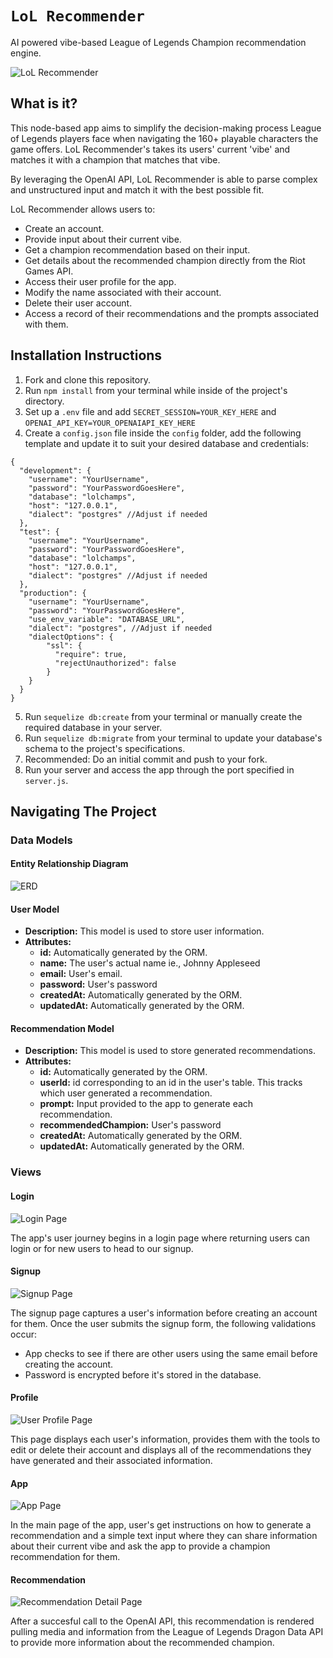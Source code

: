 # `LoL Recommender`
AI powered vibe-based League of Legends Champion recommendation engine.

![LoL Recommender](https://github.com/soyrvelez/lol-champ-recommender/blob/main/resources/lolrecommender.png?sanitize=true)

## What is it?

This node-based app aims to simplify the decision-making process League of Legends players face when navigating the 160+ playable characters the game offers. LoL Recommender's takes its users' current 'vibe' and matches it with a champion that matches that vibe.

By leveraging the OpenAI API, LoL Recommender is able to parse complex and unstructured input and match it with the best possible fit.

LoL Recommender allows users to:
* Create an account.
* Provide input about their current vibe.
* Get a champion recommendation based on their input.
* Get details about the recommended champion directly from the Riot Games API.
* Access their user profile for the app.
* Modify the name associated with their account.
* Delete their user account.
* Access a record of their recommendations and the prompts associated with them.


## Installation Instructions
1. Fork and clone this repository.
2. Run `npm install` from your terminal while inside of the project's directory.
3. Set up a `.env` file and add `SECRET_SESSION=YOUR_KEY_HERE` and `OPENAI_API_KEY=YOUR_OPENAIAPI_KEY_HERE`
4. Create a `config.json` file inside the `config` folder, add the following template and update it to suit your desired database and credentials:
```
{
  "development": {
    "username": "YourUsername",
    "password": "YourPasswordGoesHere",
    "database": "lolchamps",
    "host": "127.0.0.1",
    "dialect": "postgres" //Adjust if needed
  },
  "test": {
    "username": "YourUsername",
    "password": "YourPasswordGoesHere",
    "database": "lolchamps",
    "host": "127.0.0.1",
    "dialect": "postgres" //Adjust if needed
  },
  "production": {
    "username": "YourUsername",
    "password": "YourPasswordGoesHere",
    "use_env_variable": "DATABASE_URL",
    "dialect": "postgres", //Adjust if needed
    "dialectOptions": {
        "ssl": {
          "require": true,
          "rejectUnauthorized": false
        }
    }
  }
}
```
5. Run `sequelize db:create` from your terminal or manually create the required database in your server.
6. Run `sequelize db:migrate` from your terminal to update your database's schema to the project's specifications.
7. Recommended: Do an initial commit and push to your fork.
8. Run your server and access the app through the port specified in `server.js`.

## Navigating The Project
### Data Models
#### Entity Relationship Diagram
![ERD](https://github.com/soyrvelez/lol-champ-recommender/blob/main/resources/lol-recommender-erd.png?sanitize=true)

#### User Model
- **Description:** This model is used to store user information.
- **Attributes:**
  - **id:** Automatically generated by the ORM.
  - **name:** The user's actual name ie., Johnny Appleseed
  - **email:** User's email.
  - **password:** User's password
  - **createdAt:** Automatically generated by the ORM.
  - **updatedAt:** Automatically generated by the ORM.

#### Recommendation Model
- **Description:** This model is used to store generated recommendations.
- **Attributes:**
  - **id:** Automatically generated by the ORM.
  - **userId:** id corresponding to an id in the user's table. This tracks which user generated a recommendation.
  - **prompt:** Input provided to the app to generate each recommendation.
  - **recommendedChampion:** User's password
  - **createdAt:** Automatically generated by the ORM.
  - **updatedAt:** Automatically generated by the ORM.

### Views

#### Login
![Login Page](https://github.com/soyrvelez/lol-champ-recommender/blob/main/resources/login-page.png?sanitize=true)

The app's user journey begins in a login page where returning users can login or for new users to head to our signup.

#### Signup
![Signup Page](https://github.com/soyrvelez/lol-champ-recommender/blob/main/resources/signup.png?sanitize=true)

The signup page captures a user's information before creating an account for them. Once the user submits the signup form, the following validations occur:
- App checks to see if there are other users using the same email before creating the account.
- Password is encrypted before it's stored in the database.

#### Profile
![User Profile Page](https://github.com/soyrvelez/lol-champ-recommender/blob/main/resources/profile.png?sanitize=true)

This page displays each user's information, provides them with the tools to edit or delete their account and displays all of the recommendations they have generated and their associated information.

#### App
![App Page](https://github.com/soyrvelez/lol-champ-recommender/blob/main/resources/app.png?sanitize=true)

In the main page of the app, user's get instructions on how to generate a recommendation and a simple text input where they can share information about their current vibe and ask the app to provide a champion recommendation for them.

#### Recommendation
![Recommendation Detail Page](https://github.com/soyrvelez/lol-champ-recommender/blob/main/resources/recommendation.png?sanitize=true)

After a succesful call to the OpenAI API, this recommendation is rendered pulling media and information from the League of Legends Dragon Data API to provide more information about the recommended champion.
